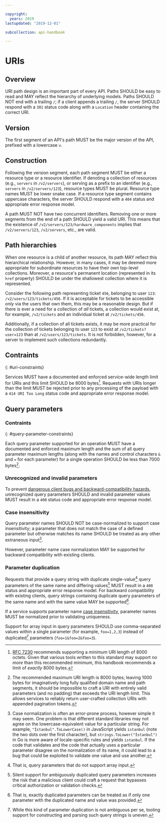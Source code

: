 ```yaml
---

copyright:
  years: 2019
lastupdated: "2019-12-01"

subcollection: api-handbook

---
```


# URIs

## Overview

URI path design is an important part of every API. Paths SHOULD be easy to read and MAY reflect the
hierarchy of underlying models. Paths SHOULD NOT end with a trailing `/`; if a client appends a
trailing `/`, the server SHOULD respond with a `301` status code along with a `Location` header
containing the correct URI.

## Version

The first segment of an API's path MUST be the major version of the API, prefixed with a lowercase
`v`.

## Construction

Following the version segment, each path segment MUST be either a resource type or a resource
identifier. If denoting a collection of resources (e.g., `servers` in `/v2/servers`), or serving as
a prefix to an identifier (e.g., `servers` in `/v2/servers/123`), resource types MUST be plural.
Resource type names MUST be lower snake case. If a resource type segment contains uppercase
characters, the server SHOULD respond with a `404` status and appropriate error response model.

A path MUST NOT have two concurrent identifiers. Removing one or more segments from the end of a
path SHOULD yield a valid URI. This means that the existence of
`/v2/servers/123/hardware_components` implies that `/v2/servers/123`, `/v2/servers`, etc., are
valid.

## Path hierarchies

When one resource is a child of another resource, its path MAY reflect this hierarchical
relationship. However, in many cases, it may be deemed more appropriate for subordinate resources to
have their own top-level collections. Moreover, a resource's permanent location (represented in its
`href` property) SHOULD be under the shallowest collection where it is represented.

Consider the following path representing ticket `456`, belonging to user `123`:
`/v2/users/123/tickets/456`. If it is acceptable for tickets to be accessible _only_ via the users
that own them, this may be a reasonable design. But if there is ever a need for a collection of
_all_ tickets, a collection would exist at, for example, `/v2/tickets` and an individual ticket at
`/v2/tickets/456`.

Additionally, if a collection of all tickets exists, it may be more practical for the collection of
tickets belonging to user `123` to exist at `/v2/tickets?user=123` than at `/v2/users/123/tickets`.
It is not forbidden, however, for a server to implement such collections redundantly.

## Contraints
{: #uri-constraints}

Services MUST have a documented and enforced service-wide length limit for URIs and this limit
SHOULD be 8000 bytes[^uri-limit-rationale]. Requests with URIs longer than the limit MUST be
rejected prior to any processing of the payload with a `414 URI Too Long` status code and
appropriate error response model.

[^uri-limit-rationale]: [RFC 7230](https://tools.ietf.org/html/rfc7230#section-3.1.1) recommends
  supporting a _minimum_ URI length of 8000 octets. Given that various tools written to this
  standard may support _no more_ than this recommended minimum, this handbook recommends a limit of
  _exactly_ 8000 bytes.

## Query parameters

### Contraints
{: #query-parameter-constraints}

Each query parameter supported for an operation MUST have a documented and enforced maximum length
and the sum of all query parameter maximum lengths (along with the names and control characters `&`
and `=` for each parameter) for a single operation SHOULD be less than 7000 bytes[^7000-you-say].

[^7000-you-say]: The recommended maximum URI length is 8000 bytes; leaving 1000 bytes for
  imaginatively long fully qualified domain name and path segments, it should be impossible to craft
  a URI with entirely valid parameters (and no padding) that exceeds the URI length limit. This
  allows services to reliably return user-crafted collection URIs with appended pagination tokens. 

### Unrecognized and invalid parameters

To prevent [dangerous client bugs and backward-compatibility hazards][parameter-robustness],
unrecognized query parameters SHOULD and invalid parameter values MUST result in a `400` status
code and appropriate error response model.

[parameter-robustness]: /docs/api-handbook?topic=api-handbook-robustness#sanitation-and-validation

### Case insensitivity

Query parameter names SHOULD NOT be case-normalized to support case insensitivity; a parameter that
does not match the case of a defined parameter but otherwise matches its name SHOULD be treated as
any other extraneous input[^parameter-case-normalization].

However, parameter name case normalization MAY be supported for backward compatibility with
existing clients.

[^parameter-case-normalization]: Case normalization is often an error-prone process, however simple
  it may seem. One problem is that different standard libraries may not agree on the
  lowercase-equivalent value for a particular string. For example, `"İstanbul".ToLowerCase()` in
  JavaScript yields `i̇stanbul` (note the two dots over the first character), but
  `strings.ToLower("İstanbul")` in Go is more aware of locale-specific rules and yields `istanbul`.
  If the code that validates and the code that actually uses a particular parameter disagree on the
  normalization of its name, it could lead to a bug that could be exploited to validate one value and
  use another.

### Parameter duplication

Requests that provide a query string with duplicate single-value[^single-value] query parameters of
the same name and differing values[^duplicate-query-parameters] MUST result in a `400` status and
appropriate error response model. For backward compatibility with existing clients, query strings
containing duplicate query parameters of the same name and with the same value MAY be
supported[^exact-duplicate-parameters]. 

If a service supports parameter name [case insensitivity](#case-insensitivity), parameter names MUST
be normalized prior to validating uniqueness.

Support for array input in query parameters SHOULD use comma-separated values within a single
parameter (for example, `foo=1,2,3`) instead of duplicated[^array-parameter-duplication] parameters
(`foo=1&foo=2&foo=3`).

[^single-value]: That is, query parameters that do not support array input.

[^duplicate-query-parameters]: Silent support for ambiguously duplicated query parameters increases
  the risk that a malicious client could craft a request that bypasses critical authorization or
  validation checks.

[^exact-duplicate-parameters]: That is, exactly duplicated parameters can be treated as if only one
  parameter with the duplicated name and value was provided.
  
[^array-parameter-duplication]: While this kind of parameter duplication is not ambiguous per se,
  tooling support for constructing and parsing such query strings is uneven.
